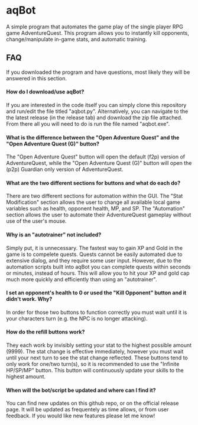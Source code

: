 # aqBot
A simple program that automates the game play of the single player RPG game AdventureQuest. This program allows you to instantly kill opponents, change/manipulate in-game stats, and automatic training.

## FAQ
If you downloaded the program and have questions, most likely they will be answered in this section.

#### How do I download/use aqBot?
If you are interested in the code itself you can simply clone this repository and run/edit the file titled "aqbot.py". Alternatively, you can navigate to the the latest release (in the release tab) and download the zip file attached. From there all you will need to do is run the file named "aqbot.exe".

#### What is the difference between the "Open Adventure Quest" and the "Open Adventure Quest (G)" button?
The "Open Adventure Quest" button will open the default (f2p) version of AdventureQuest, while the "Open Adventure Quest (G)" button will open the (p2p) Guardian only version of AdventureQuest.

#### What are the two different sections for buttons and what do each do?
There are two different sections for automation within the GUI. The "Stat Modification" section allows the user to change all available local game variables such as health, opponent health, MP, and SP. The "Automation" section allows the user to automate their AdventureQuest gameplay without use of the user's mouse.

#### Why is an "autotrainer" not included?
Simply put, it is unnecessary. The fastest way to gain XP and Gold in the game is to compelete quests. Quests cannot be easily automated due to extensive dialog, and they require some user input. However, due to the automation scripts built into aqBot you can complete quests within seconds or minutes, instead of hours. This will allow you to hit your XP and gold cap much more quickly and efficiently than using an "autotrainer".

#### I set an opponent's health to 0 or used the "Kill Opponent" button and it didn't work. Why?
In order for those two buttons to function correctly you must wait until it is your characters turn (e.g. the NPC is no longer attacking).

#### How do the refill buttons work?
They each work by invisibly setting your stat to the highest possible amount (9999). The stat change is effective immediately, however you must wait until your next turn to see the stat change reflected. These buttons tend to only work for one/two turn(s), so it is recommended to use the "Infinite HP/SP/MP" button. This button will continuously update your skills to the highest amount.

#### When will the bot/script be updated and where can I find it?
You can find new updates on this github repo, or on the official release page. It will be updated as frequentely as time allows, or from user feedback. If you would like new features please let me know!
